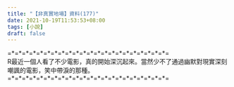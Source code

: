 ```yaml
---
title: "【非真實地場】資料(177)"
date: 2021-10-19T11:53:53+08:00
tags: [小說]
draft: false
---
```


=\*=\*=\*=\*=\*=\*=\*=\*=\*=\*=\*=\*=\*=\*=\*=\*=\*=\*=\*=\*=\*=\*=  
R最近一個人看了不少電影，真的開始深沉起來。當然少不了通過幽默對現實深刻嘲諷的電影，笑中帶淚的那種。  
=\*=\*=\*=\*=\*=\*=\*=\*=\*=\*=\*=\*=\*=\*=\*=\*=\*=\*=\*=\*=\*=\*=  